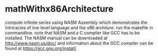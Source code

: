 # mathWithx86Architecture
compute infinite series using NASM Assembly which demonstrates the intricacies of low level language and the x86 architure. run the makefile in commandline. note that NASM and a C compiler like GCC has to be installed. The NASM manual can be downloaded at http://www.nasm.us/doc/ and information about the GCC compiler can be found at https://gcc.gnu.org/install/
